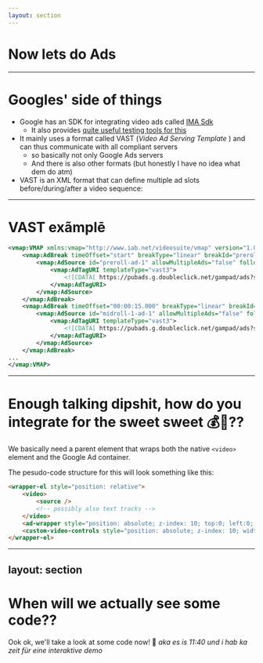 ```yaml
---
layout: section
---
```


# Now lets do <span class="italic bg-gradient-linear shape-[100deg] bg-gradient-from-pink-300 bg-gradient-via-yellow bg-gradient-to-blue bg-clip-text color-transparent leading-2 px-2">Ads</span>

---

# Googles' side of things

- Google has an SDK for integrating video ads called [IMA Sdk](https://developers.google.com/interactive-media-ads/docs/sdks/html5/client-side)
    - It also provides [quite useful testing tools for this](https://googleads.github.io/googleads-ima-html5/vsi/)
- It mainly uses a format called VAST (_Video Ad Serving Template_&nbsp;) and can thus communicate with all compliant servers
    - so basically not only Google Ads servers
    - And there is also other formats (but honestly I have no idea what dem do atm)
- VAST is an XML format that can define multiple ad slots before/during/after a video sequence:

---

# VAST exãmplē

```xml
<vmap:VMAP xmlns:vmap="http://www.iab.net/videosuite/vmap" version="1.0">
    <vmap:AdBreak timeOffset="start" breakType="linear" breakId="preroll">
        <vmap:AdSource id="preroll-ad-1" allowMultipleAds="false" followRedirects="true">
            <vmap:AdTagURI templateType="vast3">
                <![CDATA[ https://pubads.g.doubleclick.net/gampad/ads?slotname=/21775744923/external/vmap_ad_samples&sz=640x480&ciu_szs=300x250&cust_params=sample_ar%3Dpremidpost&url=&unviewed_position_start=1&output=xml_vast3&impl=s&env=vp&gdfp_req=1&ad_rule=0&useragent=Mozilla/5.0+(Macintosh%3B+Intel+Mac+OS+X+10_15_7)+AppleWebKit/537.36+(KHTML,+like+Gecko)+Chrome/130.0.0.0+Safari/537.36,gzip(gfe)&vad_type=linear&vpos=preroll&pod=1&ppos=1&lip=true&min_ad_duration=0&max_ad_duration=30000&vrid=1264775&cmsid=496&video_doc_id=short_onecue&kfa=0&tfcd=0 ]]>
            </vmap:AdTagURI>
        </vmap:AdSource>
    </vmap:AdBreak>
    <vmap:AdBreak timeOffset="00:00:15.000" breakType="linear" breakId="midroll-1">
        <vmap:AdSource id="midroll-1-ad-1" allowMultipleAds="false" followRedirects="true">
            <vmap:AdTagURI templateType="vast3">
                <![CDATA[ https://pubads.g.doubleclick.net/gampad/ads?slotname=/21775744923/external/vmap_ad_samples&sz=640x480&ciu_szs=300x250&cust_params=sample_ar%3Dpremidpost&url=&unviewed_position_start=1&output=xml_vast3&impl=s&env=vp&gdfp_req=1&ad_rule=0&cue=15000&useragent=Mozilla/5.0+(Macintosh%3B+Intel+Mac+OS+X+10_15_7)+AppleWebKit/537.36+(KHTML,+like+Gecko)+Chrome/130.0.0.0+Safari/537.36,gzip(gfe)&vad_type=linear&vpos=midroll&pod=2&mridx=1&rmridx=1&ppos=1&lip=true&min_ad_duration=0&max_ad_duration=30000&vrid=1264775&cmsid=496&video_doc_id=short_onecue&kfa=0&tfcd=0 ]]>
            </vmap:AdTagURI>
        </vmap:AdSource>
    </vmap:AdBreak>
...
</vmap:VMAP>
```

---

# Enough talking dipshit, how do you integrate for the sweet sweet 💰🤑??
<v-click>

We basically need a parent element that wraps both the native `<video>` element and the Google Ad container.

The pesudo-code structure for this will look something like this:

```html
<wrapper-el style="position: relative">
    <video>
        <source />
        <!-- possibly also text tracks -->
    </video>
    <ad-wrapper style="position: absolute; z-index: 10; top:0; left:0; height:100%; width: 100%"></ad-wrapper>
    <custom-video-controls style="position: absolute; z-index: 10; width: 100%"></custom-video-controls>
</wrapper-el>
```

</v-click>

---
layout: section
---

# When will we actually see some code??

Ook ok, we'll take a look at some code now! 🙏
_aka es is 11:40 und i hab ka zeit für eine interaktive demo_